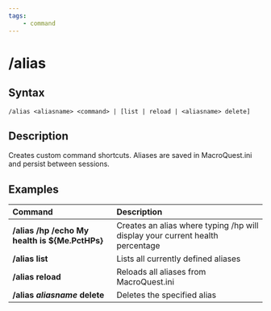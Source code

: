 ```yaml
---
tags:
    - command
---
```

# /alias

## Syntax

```eqcommand
/alias <aliasname> <command> | [list | reload | <aliasname> delete]
```

## Description
Creates custom command shortcuts. Aliases are saved in MacroQuest.ini and persist between sessions.

## Examples

| Command | Description |
| :--- | :--- |
| **/alias /hp /echo My health is ${Me.PctHPs}** | Creates an alias where typing /hp will display your current health percentage |
| **/alias list** | Lists all currently defined aliases |
| **/alias reload** | Reloads all aliases from MacroQuest.ini |
| **/alias** _**aliasname**_ **delete** | Deletes the specified alias |
